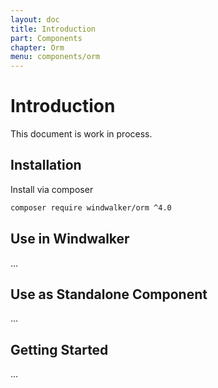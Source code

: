 ```yaml
---
layout: doc
title: Introduction
part: Components
chapter: Orm
menu: components/orm
---
```


# Introduction

This document is work in process.

## Installation

Install via composer

```bash
composer require windwalker/orm ^4.0
```

## Use in Windwalker

...

## Use as Standalone Component

...

## Getting Started

...
